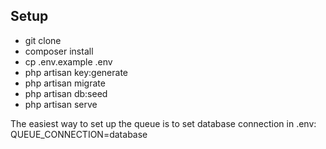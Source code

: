 
## Setup

- git clone
- composer install
- cp .env.example .env
- php artisan key:generate
- php artisan migrate
- php artisan db:seed
- php artisan serve

The easiest way to set up the queue is to set database connection in .env: QUEUE_CONNECTION=database
